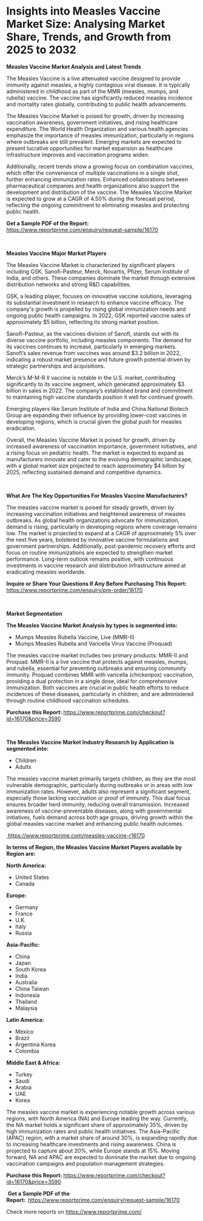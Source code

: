 <p><h1>Insights into Measles Vaccine Market Size: Analysing Market Share, Trends, and Growth from 2025 to 2032</h1></p><p><strong>Measles Vaccine Market Analysis and Latest Trends</strong></p>
<p><p>The Measles Vaccine is a live attenuated vaccine designed to provide immunity against measles, a highly contagious viral disease. It is typically administered in childhood as part of the MMR (measles, mumps, and rubella) vaccine. The vaccine has significantly reduced measles incidence and mortality rates globally, contributing to public health advancements.</p><p>The Measles Vaccine Market is poised for growth, driven by increasing vaccination awareness, government initiatives, and rising healthcare expenditure. The World Health Organization and various health agencies emphasize the importance of measles immunization, particularly in regions where outbreaks are still prevalent. Emerging markets are expected to present lucrative opportunities for market expansion as healthcare infrastructure improves and vaccination programs widen.</p><p>Additionally, recent trends show a growing focus on combination vaccines, which offer the convenience of multiple vaccinations in a single shot, further enhancing immunization rates. Enhanced collaborations between pharmaceutical companies and health organizations also support the development and distribution of the vaccine. The Measles Vaccine Market is expected to grow at a CAGR of 4.50% during the forecast period, reflecting the ongoing commitment to eliminating measles and protecting public health.</p></p>
<p><strong>Get a Sample PDF of the Report:&nbsp;</strong> <a href="https://www.reportprime.com/enquiry/request-sample/16170?utm_campaign=3012&utm_medium=2&utm_source=Github&utm_content=ia&utm_term=20032025&utm_id=measles-vaccine">https://www.reportprime.com/enquiry/request-sample/16170</a></p>
<p>&nbsp;</p>
<p><strong>Measles Vaccine Major Market Players</strong></p>
<p><p>The Measles Vaccine Market is characterized by significant players including GSK, Sanofi-Pasteur, Merck, Novartis, Pfizer, Serum Institute of India, and others. These companies dominate the market through extensive distribution networks and strong R&D capabilities.</p><p>GSK, a leading player, focuses on innovative vaccine solutions, leveraging its substantial investment in research to enhance vaccine efficacy. The company's growth is propelled by rising global immunization needs and ongoing public health campaigns. In 2022, GSK reported vaccine sales of approximately $5 billion, reflecting its strong market position.</p><p>Sanofi-Pasteur, as the vaccines division of Sanofi, stands out with its diverse vaccine portfolio, including measles components. The demand for its vaccines continues to increase, particularly in emerging markets. Sanofi’s sales revenue from vaccines was around $3.2 billion in 2022, indicating a robust market presence and future growth potential driven by strategic partnerships and acquisitions.</p><p>Merck’s M-M-R II vaccine is notable in the U.S. market, contributing significantly to its vaccine segment, which generated approximately $3 billion in sales in 2022. The company’s established brand and commitment to maintaining high vaccine standards position it well for continued growth.</p><p>Emerging players like Serum Institute of India and China National Biotech Group are expanding their influence by providing lower-cost vaccines in developing regions, which is crucial given the global push for measles eradication.</p><p>Overall, the Measles Vaccine Market is poised for growth, driven by increased awareness of vaccination importance, government initiatives, and a rising focus on pediatric health. The market is expected to expand as manufacturers innovate and cater to the evolving demographic landscape, with a global market size projected to reach approximately $4 billion by 2025, reflecting sustained demand and competitive dynamics.</p></p>
<p>&nbsp;</p>
<p><strong>What Are The Key Opportunities For Measles Vaccine Manufacturers?</strong></p>
<p><p>The measles vaccine market is poised for steady growth, driven by increasing vaccination initiatives and heightened awareness of measles outbreaks. As global health organizations advocate for immunization, demand is rising, particularly in developing regions where coverage remains low. The market is projected to expand at a CAGR of approximately 5% over the next five years, bolstered by innovative vaccine formulations and government partnerships. Additionally, post-pandemic recovery efforts and focus on routine immunizations are expected to strengthen market performance. Long-term outlook remains positive, with continuous investments in vaccine research and distribution infrastructure aimed at eradicating measles worldwide.</p></p>
<p><strong>Inquire or Share Your Questions If Any Before Purchasing This Report:</strong> <a href="https://www.reportprime.com/enquiry/pre-order/16170?utm_campaign=3012&utm_medium=2&utm_source=Github&utm_content=ia&utm_term=20032025&utm_id=measles-vaccine">https://www.reportprime.com/enquiry/pre-order/16170</a></p>
<p>&nbsp;</p>
<p><strong>Market Segmentation</strong></p>
<p><strong>The Measles Vaccine Market Analysis by types is segmented into:</strong></p>
<p><ul><li>Mumps Measles Rubella Vaccine, Live (MMR-II)</li><li>Mumps Measles Rubella and Varicella Virus Vaccine (Proquad)</li></ul></p>
<p><p>The measles vaccine market includes two primary products: MMR-II and Proquad. MMR-II is a live vaccine that protects against measles, mumps, and rubella, essential for preventing outbreaks and ensuring community immunity. Proquad combines MMR with varicella (chickenpox) vaccination, providing a dual protection in a single dose, ideal for comprehensive immunization. Both vaccines are crucial in public health efforts to reduce incidences of these diseases, particularly in children, and are administered through routine childhood vaccination schedules.</p></p>
<p><strong>Purchase this Report:&nbsp;</strong><a href="https://www.reportprime.com/checkout?id=16170&price=3590&utm_campaign=3012&utm_medium=2&utm_source=Github&utm_content=ia&utm_term=20032025&utm_id=measles-vaccine">https://www.reportprime.com/checkout?id=16170&price=3590</a></p>
<p>&nbsp;</p>
<p><strong>The Measles Vaccine Market Industry Research by Application is segmented into:</strong></p>
<p><ul><li>Children</li><li>Adults</li></ul></p>
<p><p>The measles vaccine market primarily targets children, as they are the most vulnerable demographic, particularly during outbreaks or in areas with low immunization rates. However, adults also represent a significant segment, especially those lacking vaccination or proof of immunity. This dual focus ensures broader herd immunity, reducing overall transmission. Increased awareness of vaccine-preventable diseases, along with governmental initiatives, fuels demand across both age groups, driving growth within the global measles vaccine market and enhancing public health outcomes.</p></p>
<p><a href="https://www.reportprime.com/measles-vaccine-r16170?utm_campaign=3012&utm_medium=2&utm_source=Github&utm_content=ia&utm_term=20032025&utm_id=measles-vaccine">&nbsp;https://www.reportprime.com/measles-vaccine-r16170</a></p>
<p><strong>In terms of Region, the Measles Vaccine Market Players available by Region are:</strong></p>
<p>
    <p> <strong> North America: </strong>
        <ul>
            <li>United States</li>
            <li>Canada</li>
        </ul>
        </p> 
    <p> <strong> Europe: </strong>
        <ul>
            <li>Germany</li>
            <li>France</li>
            <li>U.K.</li>
            <li>Italy</li>
            <li>Russia</li>
        </ul>
        </p> 
    <p> <strong> Asia-Pacific: </strong>
        <ul>
            <li>China</li>
            <li>Japan</li>
            <li>South Korea</li>
            <li>India</li>
            <li>Australia</li>
            <li>China Taiwan</li>
            <li>Indonesia</li>
            <li>Thailand</li>
            <li>Malaysia</li>
        </ul>
        </p> 
    <p> <strong> Latin America: </strong>
        <ul>
            <li>Mexico</li>
            <li>Brazil</li>
            <li>Argentina Korea</li>
            <li>Colombia</li>
        </ul>
        </p> 
    <p> <strong> Middle East & Africa: </strong>
        <ul>
            <li>Turkey</li>
            <li>Saudi</li>
            <li>Arabia</li>
            <li>UAE</li>
            <li>Korea</li>
        </ul>
    </p>
    </p>
<p><p>The measles vaccine market is experiencing notable growth across various regions, with North America (NA) and Europe leading the way. Currently, the NA market holds a significant share of approximately 35%, driven by high immunization rates and public health initiatives. The Asia-Pacific (APAC) region, with a market share of around 30%, is expanding rapidly due to increasing healthcare investments and rising awareness. China is projected to capture about 20%, while Europe stands at 15%. Moving forward, NA and APAC are expected to dominate the market due to ongoing vaccination campaigns and population management strategies.</p></p>
<p><strong>Purchase this Report: </strong><a href="https://www.reportprime.com/checkout?id=16170&price=3590&utm_campaign=3012&utm_medium=2&utm_source=Github&utm_content=ia&utm_term=20032025&utm_id=measles-vaccine">https://www.reportprime.com/checkout?id=16170&price=3590</a></p>
<p>&nbsp;<strong>Get a Sample PDF of the Report:&nbsp;&nbsp;</strong><a href="https://www.reportprime.com/enquiry/request-sample/16170?utm_campaign=3012&utm_medium=2&utm_source=Github&utm_content=ia&utm_term=20032025&utm_id=measles-vaccine">https://www.reportprime.com/enquiry/request-sample/16170</a></p>
<p><strong></strong></p>
<p>Check more reports on <a href="https://www.reportprime.com/?utm_campaign=3012&utm_medium=2&utm_source=Github&utm_content=ia&utm_term=20032025&utm_id=measles-vaccine">https://www.reportprime.com/</a></p>